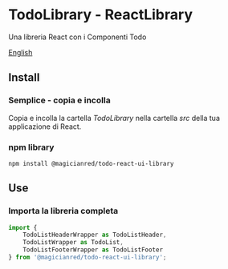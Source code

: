 # TodoLibrary - ReactLibrary

Una libreria React con i Componenti Todo

[English](https://github.com/MagicianredLabs/generic-ui-library/AppsLibraries/ReactLibrary/TodoLibrary/README_en.md)

## Install

### Semplice - copia e incolla

Copia e incolla la cartella *TodoLibrary* nella cartella *src* della tua applicazione di React.

### npm library

```
npm install @magicianred/todo-react-ui-library
```

## Use

### Importa la libreria completa

```javascript
import { 
    TodoListHeaderWrapper as TodoListHeader, 
    TodoListWrapper as TodoList, 
    TodoListFooterWrapper as TodoListFooter 
} from '@magicianred/todo-react-ui-library';
```

